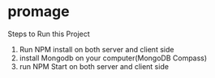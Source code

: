 # promage
Steps to Run this Project

1. Run NPM install on both server and client side
2. install Mongodb on your computer(MongoDB Compass)
3. run NPM Start on both server and client side
